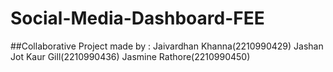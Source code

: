 # Social-Media-Dashboard-FEE

##Collaborative Project made by : 
Jaivardhan Khanna(2210990429) 
Jashan Jot Kaur Gill(2210990436) 
Jasmine Rathore(2210990450)
